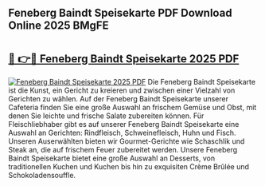 ## Feneberg Baindt Speisekarte PDF Download Online 2025 BMgFE

# <h2><a href="http://gcc9xp7.nevu.top/?p=Feneberg+Baindt+Speisekarte">🔗 👉🔴 Feneberg Baindt Speisekarte 2025 PDF</a></h2>

[![Feneberg Baindt Speisekarte 2025 PDF](https://i.imgur.com/dBaPXMq.png)](http://gcc9xp7.nevu.top/?p=Feneberg+Baindt+Speisekarte)
Die Feneberg Baindt Speisekarte ist die Kunst, ein Gericht zu kreieren und zwischen einer Vielzahl von Gerichten zu wählen. Auf der Feneberg Baindt Speisekarte unserer Cafeteria finden Sie eine große Auswahl an frischem Gemüse und Obst, mit denen Sie leichte und frische Salate zubereiten können. Für Fleischliebhaber gibt es auf unserer Feneberg Baindt Speisekarte eine Auswahl an Gerichten: Rindfleisch, Schweinefleisch, Huhn und Fisch. Unseren Auserwählten bieten wir Gourmet-Gerichte wie Schaschlik und Steak an, die auf frischem Feuer zubereitet werden. Unsere Feneberg Baindt Speisekarte bietet eine große Auswahl an Desserts, von traditionellen Kuchen und Kuchen bis hin zu exquisiten Crème Brûlée und Schokoladensouffle.
